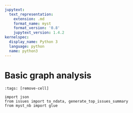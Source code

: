 ```yaml
---
jupytext:
  text_representation:
    extension: .md
    format_name: myst
    format_version: '0.8'
    jupytext_version: 1.4.2
kernelspec:
  display_name: Python 3
  language: python
  name: python3
---
```


# Basic graph analysis

```{code-cell}
:tags: [remove-cell]

import json
from issues import to_ndata, generate_top_issues_summary
from myst_nb import glue
```
